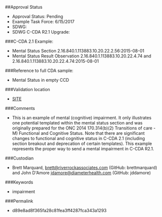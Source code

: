 ##Approval Status

* Approval Status: Pending
* Example Task Force: 6/15/2017
* SDWG:
* SDWG C-CDA R2.1 Upgrade:

###C-CDA 2.1 Example:

* Mental Status Section 2.16.840.1.113883.10.20.22.2.56:2015-08-01
* Mental Status Result Observation 2.16.840.1.113883.10.20.22.4.74 and 2.16.840.1.113883.10.20.22.4.74:2015-08-01

###Reference to full CDA sample:

* Mental Status in empty CCD

###Validation location

* [SITE](https://sitenv.org/c-cda-validator)


###Comments

* This is an example of mental (cognitive) impairment. It only illustrates one potential templated within the mental status section and was originally prepared for the ONC 2014 170.314(b)(2) Transitions of care - M) Functional and Cognitive Status.  Note that there are significant changes to functional and cognitive status in C-CDA 2.1 (including section breakout and deprecation of certain templates). This example represents the proper way to send a mental impairment in C-CDA R2.1.

###Custodian

* Brett Marquard, brett@riverrockassociates.com (GitHub: brettmarquard) and John D'Amore jdamore@diameterhealth.com (GitHub: jddamore)

###Keywords

* impairment





###Permalink

* d89e8ad8f365fa28c81fea3ff4287fca343a1293
